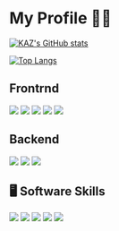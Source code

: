 # My Profile 🏋️‍♀️

[![KAZ's GitHub stats](https://github-readme-stats.vercel.app/api?username=kazufoot21&theme=vue-dark&show_icons=true)](https://github.com/kazufoot21/github-readme-stats)

[![Top Langs](https://github-readme-stats.vercel.app/api/top-langs/?username=kazufoot21&theme=vue-dark&show_icons=true&layout=compact)](https://github.com/kazufoot21/github-readme-stats)


## Frontrnd
<img src="https://img.shields.io/badge/-Javascript-F7DF1E.svg?logo=javascript&style=plastic"> <img src="https://img.shields.io/badge/-Typescript-007ACC.svg?logo=typescript&style=plastic"> <img src="https://img.shields.io/badge/-React-61DAFB.svg?logo=react&style=plastic"> <img src="https://img.shields.io/badge/-Next.js-000000.svg?logo=next.js&style=plastic"> <img src="https://img.shields.io/badge/-Redux-764ABC.svg?logo=redux&style=plastic">

## Backend
<img src="https://img.shields.io/badge/-Node.js-339933.svg?logo=node.js&style=plastic"> <img src="https://img.shields.io/badge/-Mongodb-47A248.svg?logo=mongodb&style=plastic"> <img src="https://img.shields.io/badge/-Firebase-FFCA28.svg?logo=firebase&style=plastic">


## 🖥  Software Skills
<img src="https://img.shields.io/badge/-Adobe%20premiere-EA77FF.svg?logo=adobe-premiere&style=plastic"> <img src="https://img.shields.io/badge/-Adobe%20aftere%20ffects-D291FF.svg?logo=adobe-aftere-ffects&style=plastic"> <img src="https://img.shields.io/badge/-Adobe%20illustrator-FF7C00.svg?logo=adobe-illustrator&style=plastic"> <img src="https://img.shields.io/badge/-Adobe%20lightroom%20classic-ADD5EC.svg?logo=adobe-lightroom-classic&style=plastic"> <img src="https://img.shields.io/badge/-Adobe%20photoshop-00C8FF.svg?logo=adobe-photoshop&style=plastic">

<!--
**kazufoot21/kazufoot21** is a ✨ _special_ ✨ repository because its `README.md` (this file) appears on your GitHub profile.

Here are some ideas to get you started:

- 🔭 I’m currently working on ...
- 🌱 I’m currently learning ...
- 👯 I’m looking to collaborate on ...
- 🤔 I’m looking for help with ...
- 💬 Ask me about ...
- 📫 How to reach me: ...
- 😄 Pronouns: ...
- ⚡ Fun fact: ...
-->
